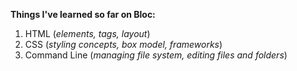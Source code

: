 **Things I've learned so far on Bloc:**
1. HTML (_elements, tags, layout_)
2. CSS (_styling concepts, box model, frameworks_)
3. Command Line (_managing file system, editing files and folders_)
